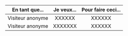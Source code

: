 |   En tant que...  | Je veux...   |  Pour faire ceci...   |      
|---    |:-:    |:-:    |
|    Visiteur anonyme   |   XXXXXX    |  XXXXXX   |       |     
|    Visiteur anonyme   |    XXXXXXX     |   XXXXXX    |





